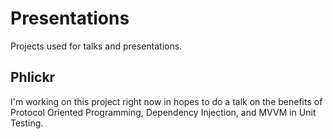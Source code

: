 # Presentations
Projects used for talks and presentations.

## Phlickr
I'm working on this project right now in hopes to do a talk on the benefits of Protocol Oriented Programming, Dependency Injection, and MVVM in Unit Testing. 
